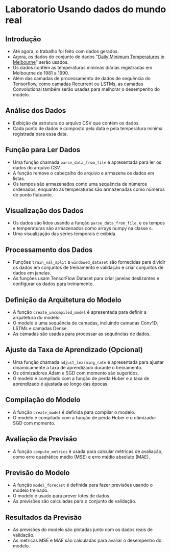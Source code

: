 # Laboratorio Usando dados do mundo real

## Introdução

- Até agora, o trabalho foi feito com dados gerados.
- Agora, os dados do conjunto de dados "[Daily Minimum Temperatures in Melbourne](https://github.com/jbrownlee/Datasets/blob/master/daily-min-temperatures.csv)" serão usados.
- Os dados contêm as temperaturas mínimas diárias registradas em Melbourne de 1981 a 1990.
- Além das camadas de processamento de dados de sequência do Tensorflow, como camadas Recurrent ou LSTMs, as camadas Convolutional também serão usadas para melhorar o desempenho do modelo.

## Análise dos Dados

- Exibição da estrutura do arquivo CSV que contém os dados.
- Cada ponto de dados é composto pela data e pela temperatura mínima registrada para essa data.

## Função para Ler Dados

- Uma função chamada `parse_data_from_file` é apresentada para ler os dados do arquivo CSV.
- A função remove o cabeçalho do arquivo e armazena os dados em listas.
- Os tempos são armazenados como uma sequência de números ordenados, enquanto as temperaturas são armazenadas como números de ponto flutuante.

## Visualização dos Dados

- Os dados são lidos usando a função `parse_data_from_file`, e os tempos e temperaturas são armazenados como arrays numpy na classe `G`.
- Uma visualização das séries temporais é exibida.

## Processamento dos Dados

- Funções `train_val_split` e `windowed_dataset` são fornecidas para dividir os dados em conjuntos de treinamento e validação e criar conjuntos de dados em janelas.
- As funções usam TensorFlow Dataset para criar janelas deslizantes e configurar os dados para treinamento.

## Definição da Arquitetura do Modelo

- A função `create_uncompiled_model` é apresentada para definir a arquitetura do modelo.
- O modelo é uma sequência de camadas, incluindo camadas Conv1D, LSTMs e camadas Dense.
- As camadas são usadas para processar as sequências de dados.

## Ajuste da Taxa de Aprendizado (Opcional)

- Uma função chamada `adjust_learning_rate` é apresentada para ajustar dinamicamente a taxa de aprendizado durante o treinamento.
- Os otimizadores Adam e SGD com momento são sugeridos.
- O modelo é compilado com a função de perda Huber e a taxa de aprendizado é ajustada ao longo das épocas.

## Compilação do Modelo

- A função `create_model` é definida para compilar o modelo.
- O modelo é compilado com a função de perda Huber e o otimizador SGD com momento.

## Avaliação da Previsão

- A função `compute_metrics` é usada para calcular métricas de avaliação, como erro quadrático médio (MSE) e erro médio absoluto (MAE).

## Previsão do Modelo

- A função `model_forecast` é definida para fazer previsões usando o modelo treinado.
- O modelo é usado para prever lotes de dados.
- As previsões são calculadas para o conjunto de validação.

## Resultados da Previsão

- As previsões do modelo são plotadas junto com os dados reais de validação.
- As métricas MSE e MAE são calculadas para avaliar o desempenho do modelo.

